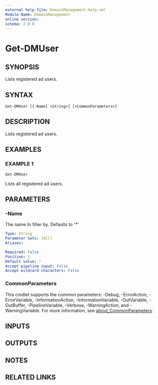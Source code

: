 ```yaml
---
external help file: DomainManagement-help.xml
Module Name: DomainManagement
online version:
schema: 2.0.0
---
```


# Get-DMUser

## SYNOPSIS
Lists registered ad users.

## SYNTAX

```
Get-DMUser [[-Name] <String>] [<CommonParameters>]
```

## DESCRIPTION
Lists registered ad users.

## EXAMPLES

### EXAMPLE 1
```
Get-DMUser
```

Lists all registered ad users.

## PARAMETERS

### -Name
The name to filter by.
Defaults to '*'

```yaml
Type: String
Parameter Sets: (All)
Aliases:

Required: False
Position: 1
Default value: *
Accept pipeline input: False
Accept wildcard characters: False
```

### CommonParameters
This cmdlet supports the common parameters: -Debug, -ErrorAction, -ErrorVariable, -InformationAction, -InformationVariable, -OutVariable, -OutBuffer, -PipelineVariable, -Verbose, -WarningAction, and -WarningVariable. For more information, see [about_CommonParameters](http://go.microsoft.com/fwlink/?LinkID=113216).

## INPUTS

## OUTPUTS

## NOTES

## RELATED LINKS
